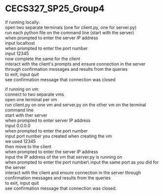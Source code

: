 # CECS327_SP25_Group4
if running locally:\
open two separate terminals (one for client.py, one for server.py)\
run each python file on the command line (start with the server)\
when prompted to enter the server IP address\
input localhost\
when prompted to enter the port number\
input 12345\
now complete the same for the client\
interact with the client's prompts and ensure connection in the server through confirmation messages and results from the queries\
to exit, input quit\
see confirmation message that connection was closed

if running on vm:\
connect to two separate vms\
open one terminal per vm\
run client.py on one vm and server.py on the other vm on the terminal command line\
start with ther server\
when prompted to enter server IP address\
input 0.0.0.0\
when prompted to enter the port number\
input port number you created when creating the vm\
we used 12345\
then move to the client\
when prompted to enter the server IP address\
input the IP address of the vm that server.py is running on\
when prompted to enter the port number\ 
input the same port as you did for the server\
interact with the client and ensure connection in the server through confirmation messages and results from the queries\
to exit, input quit\
see confirmation message that connection was closed.
